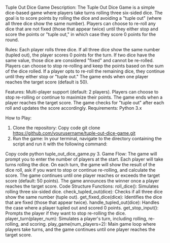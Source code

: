 Tuple Out Dice Game
Description: 
The Tuple Out Dice Game is a simple dice-based game where players take turns rolling three six-sided dice. The goal is to score points by rolling the dice and avoiding a "tuple out" (where all three dice show the same number). Players can choose to re-roll any dice that are not fixed (those that appear twice) until they either stop and score the points or "tuple out," in which case they score 0 points for the round.

Rules:
Each player rolls three dice.
If all three dice show the same number (tupled out), the player scores 0 points for the turn.
If two dice have the same value, those dice are considered "fixed" and cannot be re-rolled.
Players can choose to stop re-rolling and keep the points based on the sum of the dice rolled.
If a player opts to re-roll the remaining dice, they continue until they either stop or "tuple out."
The game ends when one player reaches the target score (default is 50).

Features:
Multi-player support (default: 2 players).
Players can choose to stop re-rolling or continue to maximize their points.
The game ends when a player reaches the target score.
The game checks for "tuple out" after each roll and updates the score accordingly.
Requirements:
Python 3.x

How to Play:
1. Clone the repository:
Copy code
git clone https://github.com/yourusername/tuple-out-dice-game.git
2. Run the game:
In your terminal, navigate to the directory containing the script and run it with the following command:

Copy code
python tuple_out_dice_game.py
3. Game Flow:
The game will prompt you to enter the number of players at the start.
Each player will take turns rolling the dice. On each turn, the game will show the result of the dice roll, ask if you want to stop or continue re-rolling, and calculate the score.
The game continues until one player reaches or exceeds the target score (default: 50 points).
The game announces the winner once a player reaches the target score.
Code Structure
Functions:
roll_dice(): Simulates rolling three six-sided dice.
check_tupled_out(dice): Checks if all three dice show the same number (tuple out).
get_fixed_dice(dice): Identifies the dice that are fixed (those that appear twice).
handle_tupled_out(dice): Handles the case where a player tupled out and scored 0 points.
get_stop_input(): Prompts the player if they want to stop re-rolling the dice.
player_turn(player_num): Simulates a player's turn, including rolling, re-rolling, and scoring.
play_game(num_players=2): Main game loop where players take turns, and the game continues until one player reaches the target score.
